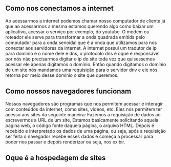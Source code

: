 ## Como nos conectamos a internet
Ao acessarmos a internet podemos chamar nosso computador de cliente já que ao acessarmos a mesma estamos querendo algo como baixar um aplicativo, acessar o serviço por exemplo, do youtube. 
O modem ou roteador ele serve para transformar a onda quadrada emitida pelo computador para a onda senoidal que é a onda que utilizamos para nos conectar aos servidores da internet.
A internet possui um tradutor de ip para domínio e o nome dele é dns, o protocolo dns é oque é responsável por nós não precisarmos digitar o ip do site toda vez que quisessemos acessar ele apenas digitamos o domínio. Então quando digitamos o domínio de um site nós mandamos uma requisição para o servidor dnv e ele nós retorna por meio desse domínio o site que queremos.

## Como nossos navegadores funcionam
Nossos navegadores são programas que nos permitem acessar e interagir com conteúdos da internet, como sites, vídeos, etc. Eles nos permitem ter acesso aos sites da seguinte maneira:
Fazemos a requisição de dados ao escrevermos a URL de um site, Estamos basicamente solicitando aquela pagina web, o código fonte daquela página, o arquivo HTML. Depois é recebido e interpretado os dados de uma página, ou seja, após a requisição ser feita o navegador recebe esses dados e começa a processar para poder nos passar e depois renderizar ou seja, nos exibir.

## Oque é a hospedagem de sites

